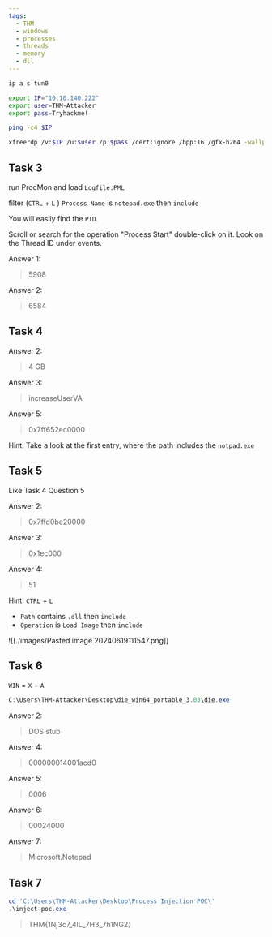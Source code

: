 ```yaml
---
tags:
  - THM
  - windows
  - processes
  - threads
  - memory
  - dll
---
```

```bash
ip a s tun0

export IP="10.10.140.222"
export user=THM-Attacker
export pass=Tryhackme!

ping -c4 $IP

xfreerdp /v:$IP /u:$user /p:$pass /cert:ignore /bpp:16 /gfx-h264 -wallpaper -themes -fonts -f
```

## Task 3

run ProcMon and load `Logfile.PML`

filter (`CTRL` + `L` ) `Process Name` is `notepad.exe` then `include`

You will easily find the `PID`.

Scroll or search for the operation "Process Start" double-click on it. Look on the Thread ID under events.

Answer 1:
>5908

Answer 2:
>6584

## Task 4

Answer 2:
>4 GB

Answer 3:
>increaseUserVA

Answer 5:
>0x7ff652ec0000

Hint: Take a look at the first entry, where the path includes the `notpad.exe`

## Task 5

Like Task 4 Question 5

Answer 2:
>0x7ffd0be20000

Answer 3:
>0x1ec000

Answer 4:
>51

Hint: `CTRL` + `L` 
- `Path` contains `.dll` then `include`
- `Operation` is `Load Image` then `include`

![[./images/Pasted image 20240619111547.png]]

## Task 6

`WIN` = `X` + `A`

```powershell
C:\Users\THM-Attacker\Desktop\die_win64_portable_3.03\die.exe
```

Answer 2:
>DOS stub

Answer 4:
>000000014001acd0

Answer 5:
>0006

Answer 6:
>00024000

Answer 7:
>Microsoft.Notepad

## Task 7

```powershell
cd 'C:\Users\THM-Attacker\Desktop\Process Injection POC\'
.\inject-poc.exe
```

>THM{1Nj3c7_4lL_7H3_7h1NG2}
